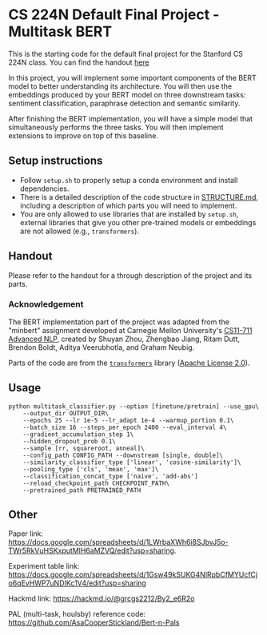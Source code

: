 # CS 224N Default Final Project - Multitask BERT

This is the starting code for the default final project for the Stanford CS 224N class. You can find the handout [here](https://web.stanford.edu/class/cs224n/project/default-final-project-bert-handout.pdf)

In this project, you will implement some important components of the BERT model to better understanding its architecture. 
You will then use the embeddings produced by your BERT model on three downstream tasks: sentiment classification, paraphrase detection and semantic similarity.

After finishing the BERT implementation, you will have a simple model that simultaneously performs the three tasks.
You will then implement extensions to improve on top of this baseline.

## Setup instructions

* Follow `setup.sh` to properly setup a conda environment and install dependencies.
* There is a detailed description of the code structure in [STRUCTURE.md](./STRUCTURE.md), including a description of which parts you will need to implement.
* You are only allowed to use libraries that are installed by `setup.sh`, external libraries that give you other pre-trained models or embeddings are not allowed (e.g., `transformers`).

## Handout

Please refer to the handout for a through description of the project and its parts.

### Acknowledgement

The BERT implementation part of the project was adapted from the "minbert" assignment developed at Carnegie Mellon University's [CS11-711 Advanced NLP](http://phontron.com/class/anlp2021/index.html),
created by Shuyan Zhou, Zhengbao Jiang, Ritam Dutt, Brendon Boldt, Aditya Veerubhotla, and Graham Neubig.

Parts of the code are from the [`transformers`](https://github.com/huggingface/transformers) library ([Apache License 2.0](./LICENSE)).
## Usage
```
python multitask_classifier.py --option [finetune/pretrain] --use_gpu\
	--output_dir OUTPUT_DIR\
    --epochs 25 --lr 1e-5 --lr_adapt 1e-4 --warmup_portion 0.1\
    --batch_size 16 --steps_per_epoch 2400 --eval_interval 4\
    --gradient_accumulation_step 1\
    --hidden_dropout_prob 0.1\
    --sample [rr, squareroot, anneal]\
    --config_path CONFIG_PATH --downstream [single, double]\
    --similarity_classifier_type ['linear', 'cosine-similarity']\
    --pooling_type ['cls', 'mean', 'max']\
    --classification_concat_type ['naive', 'add-abs']
    --reload_checkpoint_path CHECKPOINT_PATH\
    --pretrained_path PRETRAINED_PATH
```
## Other
Paper link: https://docs.google.com/spreadsheets/d/1LWrbaXWh6i8SJbvJ5o-TWr5RkVuHSKxputMlH6aMZVQ/edit?usp=sharing. 

Experiment table link: https://docs.google.com/spreadsheets/d/1Gsw49kSUKG4NlRpbCfMYUcfCjo6qEvHWP7uNDIKc1V4/edit?usp=sharing

Hackmd link: https://hackmd.io/@grcgs2212/By2_e6R2o

PAL (multi-task, houlsby) reference code: https://github.com/AsaCooperStickland/Bert-n-Pals
